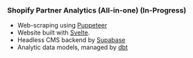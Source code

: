 ### Shopify Partner Analytics (All-in-one) (In-Progress)
- Web-scraping using [Puppeteer][1]
- Website built with [Svelte][2].
- Headless CMS backend by [Supabase][3]
- Analytic data models, managed by [dbt][4]
  
[1]:https://pptr.dev/
[2]:https://svelte.dev/
[3]:https://supabase.com/
[4]:https://www.getdbt.com/
